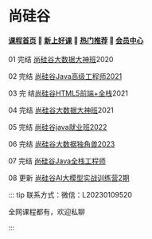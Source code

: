 # 尚硅谷

#### [**课程首页**](../../README.md) 💖 [**新上好课**](./xshk.md) 💖 [**热门推荐**](./rmtj.md) 💖 [**会员中心**](./vip.md)

01 完结 [尚硅谷大数据大神班](http://www.atguigu.com/bigdata/)2020

02 完结 [尚硅谷Java高级工程师2021](http://www.atguigu.com/kecheng.shtml)

03 完 结[尚硅谷HTML5前端+全栈](http://www.atguigu.com/web/)2021

04 完结 [尚硅谷大数据大神班](http://www.atguigu.com/bigdata/)2021

05 完结 [尚硅谷java就业班2022](http://www.atguigu.com/java/)

06 完结 [尚硅谷大数据独角兽2023](http://www.atguigu.com/bigdata)

07 完结 [尚硅谷Java全栈工程师](http://www.atguigu.com/java/)

08 更新 [尚硅谷AI大模型实战训练营2期](http://www.atguigu.com/ai/)

::: tip
联系方式：微信：L20230109520

全网课程都有，欢迎私聊

 

:::